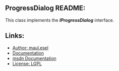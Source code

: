 ## ProgressDialog README:
This class implements the ***IProgressDialog*** interface.

## Links:
* [Author: maul.esel](https://github.com/maul-esel)
* [Documentation](http://maul-esel.github.com/COM-Classes/AHK_Lv1.1/ProgressDialog)
* [msdn Documentation](http://msdn.microsoft.com/en-us/library/windows/desktop/bb775248)
* [License: LGPL](http://www.gnu.org/licenses/lgpl-2.1.txt)